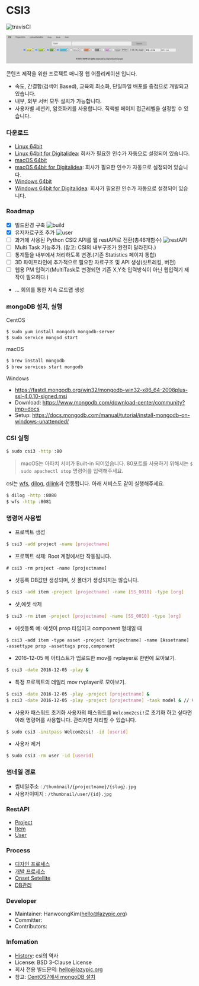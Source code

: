 # CSI3

![travisCI](https://secure.travis-ci.org/digital-idea/csi3.png)

![screenshot](figures/screenshot.png)

콘텐츠 제작을 위한 프로젝트 매니징 웹 어플리케이션 입니다.

- 속도, 간결함(검색어 Based), 교육의 최소화, 단일파일 배포를 중점으로 개발되고 있습니다.
- 내부, 외부 서버 모두 설치가 가능합니다.
- 사용자별 세션키, 암호화키를 사용합니다. 직책별 페이지 접근레벨을 설정할 수 있습니다.

### 다운로드

- [Linux 64bit](https://github.com/digital-idea/csi3/releases/download/v3.0.2/csi3_linux_x86-64.tgz)
- [Linux 64bit for Digitalidea](https://github.com/digital-idea/csi3/releases/download/v3.0.2/csi3_linux_di_x86-64.tgz): 회사가 필요한 인수가 자동으로 설정되어 있습니다.
- [macOS 64bit](https://github.com/digital-idea/csi3/releases/download/v3.0.2/csi3_darwin_x86-64.tgz)
- [macOS 64bit for Digitalidea](https://github.com/digital-idea/csi3/releases/download/v3.0.2/csi3_darwin_di_x86-64.tgz): 회사가 필요한 인수가 자동으로 설정되어 있습니다.
- [Windows 64bit](https://github.com/digital-idea/csi3/releases/download/v3.0.2/csi3_windows_x86-64.tgz)
- [Windows 64bit for Digitalidea](https://github.com/digital-idea/csi3/releases/download/v3.0.2/csi3_windows_di_x86-64.tgz): 회사가 필요한 인수가 자동으로 설정되어 있습니다.


### Roadmap
- [x] 빌드환경 구축 ![build](http://progressed.io/bar/100)
- [x] 유저자료구조 추가 ![user](http://progressed.io/bar/100)
- [ ] 과거에 사용된 Python CSI2 API를 웹 restAPI로 전환(총46개함수) ![restAPI](http://progressed.io/bar/58)
- [ ] Multi Task 기능추가. (참고: CSI의 내부구조가 완전히 달라진다.)
- [ ] 통계툴을 내부에서 처리하도록 변경.(기존 Statistics 페이지 통합)
- [ ] 3D 파이프라인에 추가적으로 필요한 자료구조 및 API 생성(샷트레킹, 버전)
- [ ] 웹용 PM 입력기(MultiTask로 변경되면 기존 X,Y축 입력방식이 아닌 웹입력기 제작이 필요하다.)
- ... 회의를 통한 지속 로드맵 생성

### mongoDB 설치, 실행

CentOS
```bash
$ sudo yum install mongodb mongodb-server
$ sudo service mongod start
```

macOS
```bash
$ brew install mongodb
$ brew services start mongodb
```

Windows
- https://fastdl.mongodb.org/win32/mongodb-win32-x86_64-2008plus-ssl-4.0.10-signed.msi
- Download: https://www.mongodb.com/download-center/community?jmp=docs
- Setup: https://docs.mongodb.com/manual/tutorial/install-mongodb-on-windows-unattended/

### CSI 실행

```bash
$ sudo csi3 -http :80
```

> macOS는 아파치 서버가 Built-in 되어있습니다. 80포트를 사용하기 위해서는 `$ sudo apachectl stop` 명령어를 입력해주세요.

csi는 [wfs](https://github.com/digital-idea/wfs), [dilog](https://github.com/digital-idea/dilog), [dilink](https://github.com/digital-idea/dilink)과 연동됩니다. 아래 서비스도 같이 실행해주세요.

```bash
$ dilog -http :8080
$ wfs -http :8081
```

### 명령어 사용법
- 프로젝트 생성
```bash
$ csi3 -add project -name [projectname]
```

- 프로젝트 삭제: Root 계정에서만 작동됩니다.
```
# csi3 -rm project -name [projectname]
```

- 샷등록
DB값만 생성되며, 샷 폴더가 생성되지는 않습니다.

```bash
$ csi3 -add item -project [projectname] -name [SS_0010] -type [org]
```

- 샷,에셋 삭제
```bash
$ csi3 -rm item -project [projectname] -name [SS_0010] -type [org]
```

- 에셋등록 예: 에셋이 prop 타입이고 component 형태일 때
```
$ csi3 -add item -type asset -project [projectname] -name [Assetname] -assettype prop -assettags prop,component
```

- 2016-12-05 에 아티스트가 업로드한 mov를 rvplayer로 한번에 모아보기.
```bash
$ csi3 -date 2016-12-05 -play &
```

- 특정 프로젝트의 데일리 mov rvplayer로 모아보기.
```bash
$ csi3 -date 2016-12-05 -play -project [projectname] &
$ csi3 -date 2016-12-05 -play -project [projectname] -task model & // 해당 프로젝트의 model 테스크만 보기
```

- 사용자 패스워드 초기화
사용자의 패스워드를 `Welcome2csi!`로 초기화 하고 싶다면 아래 명령어를 사용합니다.
관리자만 처리할 수 있습니다.

```bash
$ sudo csi3 -initpass Welcom2csi! -id [userid]
```

- 사용자 제거

```bash
$ sudo csi3 -rm user -id [userid]
```

### 썸네일 경로
- 썸네일주소 : `/thumbnail/{projectname}/{slug}.jpg`
- 사용자이미지 : `/thumbnail/user/{id}.jpg`

### RestAPI
- [Project](documents/rest_project.md)
- [Item](documents/rest_item.md)
- [User](documents/rest_user.md)

### Process
- [디자인 프로세스](documents/process_designer.md)
- [개발 프로세스](documents/process_developer.md)
- [Onset Setellite](documents/setellite.md)
- [DB관리](documents/dbbackup.md)

### Developer
- Maintainer: HanwoongKim(hello@lazypic.org)
- Committer: 
- Contributors: 

### Infomation
- [History](documents/history.md): csi의 역사
- License: BSD 3-Clause License
- 회사 전용 빌드문의: hello@lazypic.org
- 참고: [CentOS7에서 mongoDB 설치](https://github.com/cgiseminar/curriculum/blob/master/docs/install_mongodb.md)
